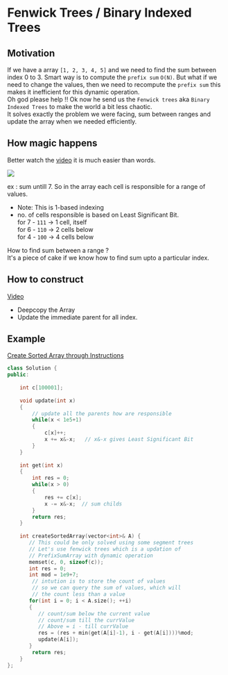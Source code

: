 # Fenwick Trees / Binary Indexed Trees

## Motivation

If we have a array `[1, 2, 3, 4, 5]` and we need to find the sum
between index 0 to 3. Smart way is to compute the `prefix sum` `O(N)`.
But what if we need to change the values, then we need to recompute 
the `prefix sum` this makes it inefficient for this dynamic operation.   
Oh god please help !! Ok now he send us the `Fenwick trees` aka `Binary Indexed Trees`
to make the world a bit less chaotic.   
It solves exactly the problem we were facing, sum between ranges and
update the array when we needed efficiently.

## How magic happens

Better watch the [video](https://www.youtube.com/watch?v=RgITNht_f4Q) it is much easier than words.

<img src="https://user-images.githubusercontent.com/59721339/104131164-b6179580-539a-11eb-8b52-ac7f6a96aea2.png" />   

ex : sum untill 7. So in the array each cell is responsible for a
range of values. 
- Note: This is 1-based indexing
- no. of cells responsible is based on Least Significant Bit.  
for 7 - `111` -> 1 cell, itself    
for 6 - `110` -> 2 cells below  
for 4 - `100` -> 4 cells below

How to find sum between a range ?  
It's a piece of cake if we know how to find sum upto a particular index.

## How to construct
[Video](https://www.youtube.com/watch?v=BHPez138yX8)  
- Deepcopy the Array
- Update the immediate parent for all index.

## Example

[Create Sorted Array through Instructions](https://leetcode.com/problems/create-sorted-array-through-instructions/)
```cpp
class Solution {
public:
    
    int c[100001];
    
    void update(int x)
    {
        // update all the parents how are responsible
        while(x < 1e5+1)
        {
            c[x]++;
            x += x&-x;   // x&-x gives Least Significant Bit
        }
    }
    
    int get(int x)
    {
        int res = 0;
        while(x > 0)
        {
            res += c[x];
            x -= x&-x;  // sum childs
        }
        return res;
    }
    
    int createSortedArray(vector<int>& A) {
       // This could be only solved using some segment trees
       // Let's use fenwick trees which is a updation of
       // PrefixSumArray with dynamic operation
       memset(c, 0, sizeof(c));
       int res = 0;
       int mod = 1e9+7;
        // intution is to store the count of values
        // so we can query the sum of values, which will
        // the count less than a value
       for(int i = 0; i < A.size(); ++i)
       {
          // count/sum below the current value
          // count/sum till the currValue 
          // Above = i - till currValue
          res = (res + min(get(A[i]-1), i - get(A[i])))%mod;
          update(A[i]);
       }
        return res;
    }
};
```
